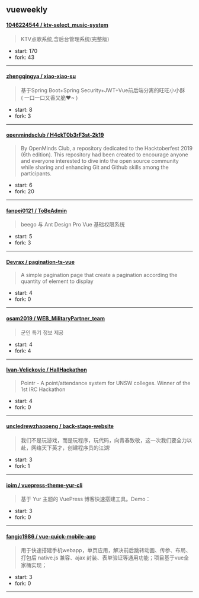 ## vueweekly

#### [1046224544 / ktv-select_music-system](https://github.com/1046224544/ktv-select_music-system)

> KTV点歌系统,含后台管理系统(完整版)

+ start: 170
+ fork: 43

----


#### [zhengqingya / xiao-xiao-su](https://github.com/zhengqingya/xiao-xiao-su)

> 基于Spring Boot+Spring Security+JWT+Vue前后端分离的旺旺小小酥  ( 一口一口又香又脆❤~ )

+ start: 8
+ fork: 3

----


#### [openmindsclub / H4ckT0b3rF3st-2k19](https://github.com/openmindsclub/H4ckT0b3rF3st-2k19)

> By OpenMinds Club, a repository dedicated to the Hacktoberfest 2019 (6th edition). This repository had been created to encourage anyone and everyone interested to dive into the open source community while sharing and enhancing Git and Github skills among the participants.

+ start: 6
+ fork: 20

----


#### [fanpei0121 / ToBeAdmin](https://github.com/fanpei0121/ToBeAdmin)

> beego 与 Ant Design Pro Vue 基础权限系统 

+ start: 5
+ fork: 3

----


#### [Devrax / pagination-ts-vue](https://github.com/Devrax/pagination-ts-vue)

> A simple pagination page that create a pagination according the quantity of element to display

+ start: 4
+ fork: 0

----


#### [osam2019 / WEB_MilitaryPartner_team](https://github.com/osam2019/WEB_MilitaryPartner_team)

> 군인 특기 정보 제공

+ start: 4
+ fork: 4

----


#### [Ivan-Velickovic / HallHackathon](https://github.com/Ivan-Velickovic/HallHackathon)

> Pointr - A point/attendance system for UNSW colleges. Winner of the 1st IRC Hackathon

+ start: 4
+ fork: 0

----


#### [uncledrewzhaopeng / back-stage-website](https://github.com/uncledrewzhaopeng/back-stage-website)

> 我们不是玩游戏，而是玩程序，玩代码，向青春致敬，这一次我们要全力以赴，网络天下英才，创建程序员的江湖!

+ start: 3
+ fork: 1

----


#### [ioim / vuepress-theme-yur-cli](https://github.com/ioim/vuepress-theme-yur-cli)

>  基于 Yur 主题的 VuePress 博客快速搭建工具。Demo：

+ start: 3
+ fork: 0

----


#### [fangjc1986 / vue-quick-mobile-app](https://github.com/fangjc1986/vue-quick-mobile-app)

> 用于快速搭建手机webapp，单页应用，解决前后跳转动画、传参、布局、打包后 native.js 兼容、ajax 封装、表单验证等通用功能；项目基于vue全家桶实现；

+ start: 3
+ fork: 0

----

